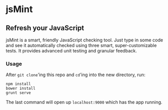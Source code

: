 # jsMint
## Refresh your JavaScript

jsMint is a smart, friendly JavaScript checking tool. Just type in some code and see it automatically checked using three smart, super-customizable tests. It provides advanced unit testing and granular feedback. 

### Usage

After `git clone`'ing this repo and `cd`'ing into the new directory, run:

```
npm install
bower install
grunt serve
```

The last command will open up `localhost:9000` which has the app running.
